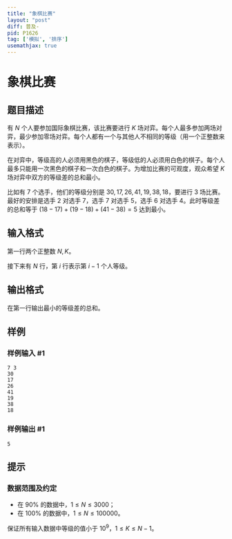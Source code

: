 ```yaml
---
title: "象棋比赛"
layout: "post"
diff: 普及-
pid: P1626
tag: ['模拟', '排序']
usemathjax: true
---
```


# 象棋比赛
## 题目描述

有 $N$ 个人要参加国际象棋比赛，该比赛要进行 $K$ 场对弈。每个人最多参加两场对弈，最少参加零场对弈。每个人都有一个与其他人不相同的等级（用一个正整数来表示）。

在对弈中，等级高的人必须用黑色的棋子，等级低的人必须用白色的棋子。每个人最多只能用一次黑色的棋子和一次白色的棋子。为增加比赛的可观度，观众希望 $K$ 场对弈中双方的等级差的总和最小。

比如有 $7$ 个选手，他们的等级分别是 $30,17,26,41,19,38,18$，要进行 $3$ 场比赛。最好的安排是选手 $2$ 对选手 $7$，选手 $7$ 对选手 $5$，选手 $6$ 对选手 $4$。此时等级差的总和等于 $(18-17)+(19-18)+(41-38)=5$ 达到最小。
## 输入格式

第一行两个正整数 $N,K$。

接下来有 $N$ 行，第 $i$ 行表示第 $i-1$ 个人等级。


## 输出格式

在第一行输出最小的等级差的总和。

## 样例

### 样例输入 #1
```
7 3
30
17
26
41
19
38
18
```
### 样例输出 #1
```
5
```
## 提示

### 数据范围及约定

- 在 $90\%$ 的数据中，$1 \le N \le 3000$；
- 在 $100\%$ 的数据中，$1 \le N \le 100000$。

保证所有输入数据中等级的值小于 $10^9$，$1 \le K \le N-1$。
